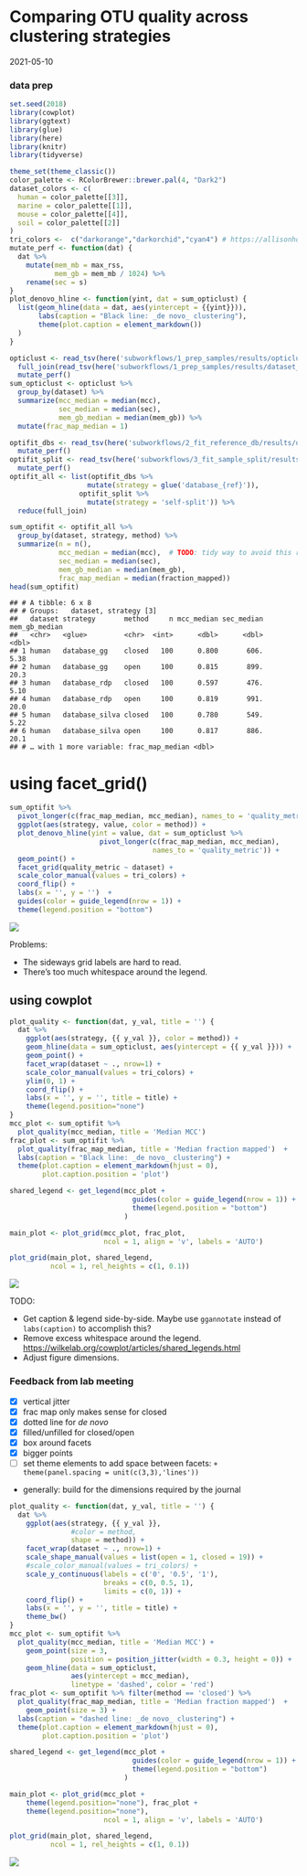 Comparing OTU quality across clustering strategies
================
2021-05-10

### data prep

``` r
set.seed(2018)
library(cowplot)
library(ggtext)
library(glue)
library(here)
library(knitr)
library(tidyverse)

theme_set(theme_classic())
color_palette <- RColorBrewer::brewer.pal(4, "Dark2")
dataset_colors <- c(
  human = color_palette[[3]],
  marine = color_palette[[1]],
  mouse = color_palette[[4]],
  soil = color_palette[[2]]
)
tri_colors <-  c("darkorange","darkorchid","cyan4") # https://allisonhorst.github.io/palmerpenguins/articles/intro.html
mutate_perf <- function(dat) {
  dat %>% 
    mutate(mem_mb = max_rss,
           mem_gb = mem_mb / 1024) %>% 
    rename(sec = s)
}
plot_denovo_hline <- function(yint, dat = sum_opticlust) {
  list(geom_hline(data = dat, aes(yintercept = {{yint}})),
       labs(caption = "Black line: _de novo_ clustering"),
       theme(plot.caption = element_markdown())
  )
}
```

``` r
opticlust <- read_tsv(here('subworkflows/1_prep_samples/results/opticlust_results.tsv')) %>% 
  full_join(read_tsv(here('subworkflows/1_prep_samples/results/dataset_sizes.tsv'))) %>% 
  mutate_perf()
sum_opticlust <- opticlust %>% 
  group_by(dataset) %>% 
  summarize(mcc_median = median(mcc),
            sec_median = median(sec),
            mem_gb_median = median(mem_gb)) %>% 
  mutate(frac_map_median = 1)

optifit_dbs <- read_tsv(here('subworkflows/2_fit_reference_db/results/optifit_dbs_results.tsv')) %>% 
  mutate_perf()
optifit_split <- read_tsv(here('subworkflows/3_fit_sample_split/results/optifit_split_results.tsv')) %>% 
  mutate_perf()
optifit_all <- list(optifit_dbs %>% 
                   mutate(strategy = glue('database_{ref}')),
                 optifit_split %>% 
                   mutate(strategy = 'self-split')) %>% 
  reduce(full_join)

sum_optifit <- optifit_all %>% 
  group_by(dataset, strategy, method) %>% 
  summarize(n = n(),
            mcc_median = median(mcc),  # TODO: tidy way to avoid this repetitiveness?
            sec_median = median(sec),
            mem_gb_median = median(mem_gb),
            frac_map_median = median(fraction_mapped))
head(sum_optifit)
```

    ## # A tibble: 6 x 8
    ## # Groups:   dataset, strategy [3]
    ##   dataset strategy       method     n mcc_median sec_median mem_gb_median
    ##   <chr>   <glue>         <chr>  <int>      <dbl>      <dbl>         <dbl>
    ## 1 human   database_gg    closed   100      0.800       606.          5.38
    ## 2 human   database_gg    open     100      0.815       899.         20.3 
    ## 3 human   database_rdp   closed   100      0.597       476.          5.10
    ## 4 human   database_rdp   open     100      0.819       991.         20.0 
    ## 5 human   database_silva closed   100      0.780       549.          5.22
    ## 6 human   database_silva open     100      0.817       886.         20.1 
    ## # … with 1 more variable: frac_map_median <dbl>

# using facet\_grid()

``` r
sum_optifit %>% 
  pivot_longer(c(frac_map_median, mcc_median), names_to = 'quality_metric') %>% 
  ggplot(aes(strategy, value, color = method)) + 
  plot_denovo_hline(yint = value, dat = sum_opticlust %>% 
                      pivot_longer(c(frac_map_median, mcc_median), 
                                   names_to = 'quality_metric')) +
  geom_point() +
  facet_grid(quality_metric ~ dataset) +
  scale_color_manual(values = tri_colors) +
  coord_flip() +
  labs(x = '', y = '')  + 
  guides(color = guide_legend(nrow = 1)) +
  theme(legend.position = "bottom")
```

![](figures/otu-quality_facet-1.png)<!-- -->

Problems:

-   The sideways grid labels are hard to read.
-   There’s too much whitespace around the legend.

## using cowplot

``` r
plot_quality <- function(dat, y_val, title = '') {
  dat %>% 
    ggplot(aes(strategy, {{ y_val }}, color = method)) + 
    geom_hline(data = sum_opticlust, aes(yintercept = {{ y_val }})) +
    geom_point() +
    facet_wrap(dataset ~ ., nrow=1) +
    scale_color_manual(values = tri_colors) +
    ylim(0, 1) +
    coord_flip() +
    labs(x = '', y = '', title = title) + 
    theme(legend.position="none")
}
mcc_plot <- sum_optifit %>% 
  plot_quality(mcc_median, title = 'Median MCC')
frac_plot <- sum_optifit %>% 
  plot_quality(frac_map_median, title = 'Median fraction mapped')  + 
  labs(caption = "Black line: _de novo_ clustering") +
  theme(plot.caption = element_markdown(hjust = 0),
        plot.caption.position = 'plot')

shared_legend <- get_legend(mcc_plot + 
                              guides(color = guide_legend(nrow = 1)) +
                              theme(legend.position = "bottom")
                            )

main_plot <- plot_grid(mcc_plot, frac_plot, 
                       ncol = 1, align = 'v', labels = 'AUTO')

plot_grid(main_plot, shared_legend, 
          ncol = 1, rel_heights = c(1, 0.1))
```

![](figures/otu-quality_cowplot-1.png)<!-- -->

TODO:

-   Get caption & legend side-by-side. Maybe use `ggannotate` instead of
    `labs(caption)` to accomplish this?
-   Remove excess whitespace around the legend.
    <https://wilkelab.org/cowplot/articles/shared_legends.html>
-   Adjust figure dimensions.

### Feedback from lab meeting

-   [x] vertical jitter
-   [x] frac map only makes sense for closed
-   [x] dotted line for *de novo*
-   [x] filled/unfilled for closed/open
-   [x] box around facets
-   [x] bigger points
-   [ ] set theme elements to add space between facets:
    `+ theme(panel.spacing = unit(c(3,3),'lines'))`
-   generally: build for the dimensions required by the journal

``` r
plot_quality <- function(dat, y_val, title = '') {
  dat %>% 
    ggplot(aes(strategy, {{ y_val }}, 
               #color = method, 
               shape = method)) + 
    facet_wrap(dataset ~ ., nrow=1) +
    scale_shape_manual(values = list(open = 1, closed = 19)) +
    #scale_color_manual(values = tri_colors) +
    scale_y_continuous(labels = c('0', '0.5', '1'), 
                       breaks = c(0, 0.5, 1),
                       limits = c(0, 1)) +
    coord_flip() +
    labs(x = '', y = '', title = title) +
    theme_bw()
}
mcc_plot <- sum_optifit %>% 
  plot_quality(mcc_median, title = 'Median MCC') +
    geom_point(size = 3,
               position = position_jitter(width = 0.3, height = 0)) +
    geom_hline(data = sum_opticlust, 
               aes(yintercept = mcc_median), 
               linetype = 'dashed', color = 'red')
frac_plot <- sum_optifit %>% filter(method == 'closed') %>% 
  plot_quality(frac_map_median, title = 'Median fraction mapped')  + 
    geom_point(size = 3) +
  labs(caption = "dashed line: _de novo_ clustering") +
  theme(plot.caption = element_markdown(hjust = 0),
        plot.caption.position = 'plot')

shared_legend <- get_legend(mcc_plot + 
                              guides(color = guide_legend(nrow = 1)) +
                              theme(legend.position = "bottom")
                            )

main_plot <- plot_grid(mcc_plot + 
    theme(legend.position="none"), frac_plot + 
    theme(legend.position="none"), 
                       ncol = 1, align = 'v', labels = 'AUTO')

plot_grid(main_plot, shared_legend, 
          ncol = 1, rel_heights = c(1, 0.1))
```

![](figures/otu-quality_cowplot-revised-1.png)<!-- -->
